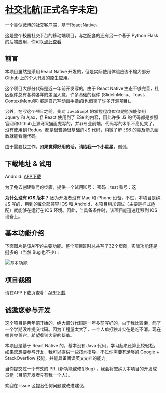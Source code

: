 [社交北航](http://blog.fondoger.cn/Social_School/)(正式名字未定)
=======

一个类似微博的社交客户端，基于React Native。

这是整个校园社交平台的移动端项目，与之配套的还有另一个基于 Python Flask 的后端应用，你可以[点此查看](https://github.com/fondoger/School).

前言
-----------

本项目虽然是采用 React Native 开发的，但是实际使用体验应该不输大部分 Github 上的个人开发的原生应用。

这个项目大部分代码是近一年前开发写的，由于 React Native 生态不够完善，社区组件总有各种各样的差强人意，许多基础的组件 (SlideInMenu、Toast、ContextMenu等) 都是自己写动画手撸的(也借鉴了许多开源项目)。

另外，在写这个项目之前，我对 JavaScript 的掌握程度仅仅是勉强能使用 Jquery 和 Ajax，但 React 使用到了 ES6 的内容，因此许多 JS 的代码都是参照官网和Github上源码照猫画虎写的，并非专业前端，代码写的水平不高见笑了。没有使用到 Redux，都是很普通很基础的 JS 代码，稍微了解 ES6 的类及箭头函数就能看懂代码。

由于需要找工作，**如果觉得好用的话，请给我一个小星星**，谢谢。

下载地址 & 试用
-----------

Android: [APP下载](http://blog.fondoger.cn/Social_School/)

为了免去创建账号的步骤，提供一个试用账号：
密码：test
账号：这

**为什么没有 iOS 版本？**
因为开发者没有 Mac 和 iPhone 设备。不过，本项目是纯 JS 写的，用到的库全部兼容 iOS 和 Android，本项目稍加调试（主要是样式适配）就能够在运行在 iOS 环境。因此，当具备条件时，该项目能迅速迁移到 iOS 设备上。


基本功能介绍
--------

下面图片是该APP的主要功能。整个项目暂时总共写了32个页面，实际功能还是挺多的（当然 Bug 也不少）：

![基本功能](http://ww1.sinaimg.cn/large/0070O95Yly1g36sx92wojj30ox0io410.jpg)


项目截图
--------

请在APP下载页查看：[APP下载](http://blog.fondoger.cn/Social_School/)


诚邀您参与开发
--------

这个项目是两年前开始的，绝大部分代码是一年多前写好的，由于我比较懒，鸽了一个学期没咋提交代码。因为工程量太大了，一个人单打独斗实在是吃不消。现在想要完善它，希望得到大家的帮助。

本项目是基于 React Native 的，基本没有 Java 代码，学习起来还算比较轻松。如果您想要参与开发，我可以提供一些技术指导，不过你需要有足够的 Google + StackOverflow 技能，并能具备阅读英文文档的能力。

当你提交过一个有效的 PR（新功能或修复Bug) ，我会将您纳入本项目的开发成员组（目前开发者只有我一个人）。

欢迎在 issue 区提出任何问题或改进建议。
